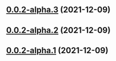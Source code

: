 ## [0.0.2-alpha.3](https://new.github.com/yymzy/ddrobot-notice/compare/v0.0.2-alpha.2...v0.0.2-alpha.3) (2021-12-09)

## [0.0.2-alpha.2](https://new.github.com/yymzy/ddrobot-notice/compare/v0.0.2-alpha.1...v0.0.2-alpha.2) (2021-12-09)

## [0.0.2-alpha.1](https://new.github.com/yymzy/ddrobot-notice/compare/v0.0.2-alpha.0...v0.0.2-alpha.1) (2021-12-09)
